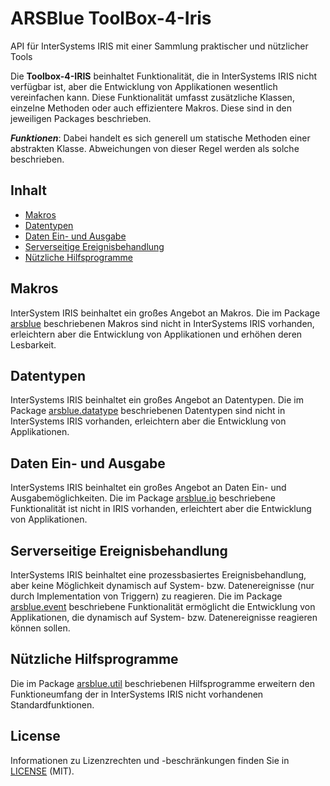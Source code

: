 # ARSBlue ToolBox-4-Iris

API für InterSystems IRIS mit einer Sammlung praktischer und nützlicher Tools

Die **Toolbox-4-IRIS** beinhaltet Funktionalität, die in InterSystems IRIS nicht verfügbar ist, aber die Entwicklung von Applikationen wesentlich vereinfachen kann. Diese Funktionalität umfasst zusätzliche Klassen, einzelne Methoden oder auch effizientere Makros. Diese sind  in den jeweiligen Packages beschrieben.

**_Funktionen_**: Dabei handelt es sich generell um statische Methoden einer abstrakten Klasse. Abweichungen von dieser Regel werden als solche beschrieben.

## Inhalt

- [Makros](#makros)
- [Datentypen](#datentypen)
- [Daten Ein- und Ausgabe](#daten-ein--und-ausgabe)
- [Serverseitige Ereignisbehandlung](#serverseitige-ereignisbehandlung)
- [Nützliche Hilfsprogramme](#n%C3%BCtzliche-hilfsprogramme)

## Makros

InterSystem IRIS beinhaltet ein großes Angebot an Makros. Die im Package [arsblue](./arsblue) beschriebenen Makros sind nicht in InterSystems IRIS vorhanden, erleichtern aber die Entwicklung von Applikationen und erhöhen deren Lesbarkeit.

## Datentypen

InterSystems IRIS beinhaltet ein großes Angebot an Datentypen. Die im Package [arsblue.datatype](./arsblue/datatype) beschriebenen Datentypen sind nicht in InterSystems IRIS vorhanden, erleichtern aber die Entwicklung von Applikationen.

## Daten Ein- und Ausgabe

InterSystems IRIS beinhaltet ein großes Angebot an Daten Ein- und Ausgabemöglichkeiten. Die im Package [arsblue.io](./arsblue/io) beschriebene Funktionalität ist nicht in IRIS vorhanden, erleichtert aber die Entwicklung von Applikationen.

## Serverseitige Ereignisbehandlung

InterSystems IRIS beinhaltet eine prozessbasiertes Ereignisbehandlung, aber keine Möglichkeit dynamisch auf System- bzw. Datenereignisse (nur durch Implementation von Triggern) zu reagieren. Die im Package [arsblue.event](./arsblue/event) beschriebene Funktionalität ermöglicht die Entwicklung von Applikationen, die dynamisch auf System- bzw. Datenereignisse reagieren können sollen.

## Nützliche Hilfsprogramme

Die im Package [arsblue.util](./arsblue/util) beschriebenen Hilfsprogramme erweitern den Funktioneumfang der in InterSystems IRIS nicht vorhandenen Standardfunktionen.

## License ##

Informationen zu Lizenzrechten und -beschränkungen finden Sie in [LICENSE](./LICENSE) (MIT).
